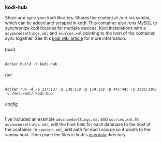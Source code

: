### kodi-hub

Share and sync your kodi libraries.
Shares the content at `/mnt` via samba, which can be added and scraped in kodi. 
This container also runs MySQL to synchronize kodi libraries for mutliple devices.
Kodi installations with a `advancedsettings.xml` and `sources.xml` pointing to the host of the container, sync together.
See this [kodi wiki article](http://kodi.wiki/view/MySQL) for more information.

###### build

`docker build -t kodi-hub .`

###### run

`docker run -d -p 137:137 -p 138:138 -p 139:139 -p 445:445 -p 3306:3306 -v /mnt:/mnt/ kodi-hub`

###### config

I've included an example `advancedsettings.xml` and `sources.xml`.
In `advancedsettings.xml`, edit the host field for each database to the host of the container.
In `sources.xml`, edit path for each source so it points to the samba host.
Then place the files in kodi's [userdata](http://kodi.wiki/view/Userdata) directory.
